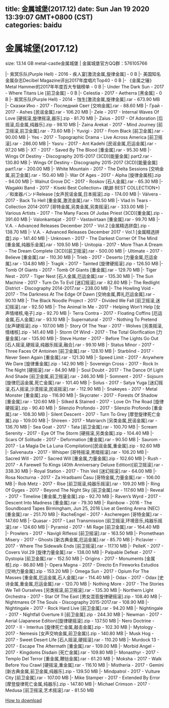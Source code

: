 
title: 金属城堡(2017.12)
date: Sun Jan 19 2020 13:39:07 GMT+0800 (CST)    
categories: baidu
---

# 金属城堡(2017.12)
size: 13.14 GB
 metal-castle金属城堡 | 金属城堡官方QQ群：576105766
 
|- 紫冥乐队(Purple Hell) - 2016 - 疾人宴[激流金属,旋律金属] - 0 B
|- 美国知名金属杂志Decibel Magazine评出2017年度唱片Top40 - 0 B
|- 《金属之锤》Metal Hammer的2017年年度百大专辑榜单 - 0 B
|- Under The Dark Sun - 2017 - Where Titans Lie [前卫金属] - 0 B
|- Celestia - 2017 - Aetherra [黑金属] - 0 B
|- 紫冥乐队(Purple Hell) - 2014 - 蚀生[激流金属,旋律金属].rar - 673.90 MB
|- Сказки Ино - 2017 - Последний Свет [交响金属].rar - 88.60 MB
|- Грай - 2017 - Ashes [民谣金属].rar - 106.20 MB
|- Zele - 2017 - Internal Waves Of Love [硬摇滚,旋律摇滚,器乐].zip - 81.70 MB
|- Zaius - 2017 - Of Adoration [后摇滚,后金属,纯器乐].zip - 98.10 MB
|- Zaina Arekat - 2017 - Mind Journey [前卫摇滚,前卫金属].rar - 73.60 MB
|- Yuvigi - 2017 - From Black [前卫金属].rar - 90.00 MB
|- Yes - 2017 - Topographic Drama - Live Across America [前卫摇滚].rar - 286.00 MB
|- Yasru - 2017 - Ant Kadehi [民谣金属,厄运金属].rar - 97.20 MB
|- XT - 2017 - Saved By The Blood [重金属].rar - 95.30 MB
|- Wings Of Destiny - Discography 2015-2017 (3CD)[能量金属] part2.rar - 130.80 MB
|- Wings Of Destiny - Discography 2015-2017 (3CD)[能量金属] part1.rar - 200.00 MB
|- White Mountain - 2017 - The Delta Sessions [交响金属,前卫金属].rar - 150.40 MB
|- War Of Ages - 2017 - Alpha [旋律金属核].zip - 94.00 MB
|- Walnut Grove DC - 2017 - Roskov [石人金属].rar - 65.30 MB
|- Wagakki Band - 2017 - Kiseki Best Collection+ (軌跡 BEST COLLECTION+)／和楽器バンドRelease [女声民谣金属,日本摇滚].zip - 174.00 MB
|- Válvera - 2017 - Back To Hell [重金属,激流金属].rar - 110.50 MB
|- Vlad In Tears - Collection 2014-2017 [哥特金属,另类金属,另类摇滚].rar - 333.00 MB
|- Various Artists - 2017 - The Many Faces Of Judas Priest (3CD)[重金属].zip - 391.60 MB
|- Valonkantajat - 2017 - Vastavirtaan [重金属].rar - 99.70 MB
|- V.A. - Advanced Releases December 2017 - Vol.2 [金属精选拼盘].zip - 138.70 MB
|- V.A. - Advanced Releases December 2017 - Vol.1 [金属精选拼盘].zip - 141.40 MB
|- Unknown - 2017 - The Darkest Corner Of The Mind [重金属,纯器乐金属].rar - 109.50 MB
|- Unitopia - 2017 - More Than A Dream - The Dream Complete (3CD)[前卫摇滚].rar - 500.00 MB
|- Ultimate - 2017 - Believe [重金属].rar - 110.30 MB
|- Trieb - 2017 - Deserto [力量金属,厄运金属].rar - 134.80 MB
|- Tragik - 2017 - Tainted [旋律硬摇滚].zip - 126.50 MB
|- Tomb Of Giants - 2017 - Tomb Of Giants [重金属].rar - 129.70 MB
|- Tiger Nest - 2017 - Tiger Nest [石人金属,厄运金属].rar - 135.30 MB
|- The Sun Machine - 2017 - Turn On To Evil [迷幻摇滚].rar - 82.60 MB
|- The Redlight District - Discography 2014-2017.rar - 238.00 MB
|- The Howling Void - 2017 - The Darkness At The Edge Of Dawn [交响金属,葬礼厄运金属].rar - 90.10 MB
|- The Black Noodle Project - 2017 - Divided We Fall [前卫摇滚,迷幻摇滚].rar - 92.50 MB
|- The Animal In Me - 2017 - Helping Won’t Help [女声情绪核,电子].zip - 92.70 MB
|- Terra Contra - 2017 - Floating Coffins [厄运金属,石人金属].rar - 93.10 MB
|- Supernatural - 2017 - Nothing To Pretend [女声硬摇滚].zip - 107.00 MB
|- Story Of The Year - 2017 - Wolves [另类摇滚,情绪核].zip - 141.40 MB
|- Storm Of Wind - 2017 - The Total Glorification [力量金属].rar - 135.90 MB
|- Steve Hunter - 2017 - Before The Lights Go Out [石人摇滚,硬摇滚,纯器乐摇滚,融合].rar - 99.10 MB
|- Status Minor - 2017 - Three Faces Of Antoinen [前卫金属].rar - 128.10 MB
|- Starblind - 2017 - Never Seen Again [重金属].rar - 121.30 MB
|- Speed Limit - 2017 - Anywhere We Dare [旋律重金属].zip - 142.90 MB
|- Sovereign Cross - 2017 - Rock In The Night [硬摇滚].rar - 84.90 MB
|- Soul Doubt - 2017 - The Dance Of Light And Shade [前卫金属,前卫摇滚].rar - 246.30 MB
|- Somnent - 2017 - Sojourn [旋律厄运金属,死亡金属].rar - 101.40 MB
|- Solus - 2017 - Satya Yuga [迷幻摇滚,石人摇滚,沙漠摇滚,民谣摇滚].rar - 112.90 MB
|- Snakeyes - 2017 - Metal Monster [重金属].zip - 116.90 MB
|- Skycrater - 2017 - Forests Of Shadow [重金属].rar - 120.60 MB
|- Silked & Stained - 2017 - Love On The Road [旋律硬摇滚].zip - 90.40 MB
|- Silenzio Profondo - 2017 - Silenzio Profondo [重金属].rar - 108.30 MB
|- Silent Descent - 2017 - Turn To Grey [摩登旋律死亡金属].zip - 109.00 MB
|- Shireen - 2017 - Matriarch [另类金属,民谣金属].rar - 136.70 MB
|- Sea Goat - 2017 - Tata [前卫金属].rar - 100.70 MB
|- Scream Serenity - 2017 - Eye Of The Storm [硬摇滚,另类金属].zip - 104.40 MB
|- Scars Of Solitude - 2017 - Deformation [重金属].rar - 90.50 MB
|- Saurom - 2017 - La Magia De La Luna (Compilation)[民谣金属,重金属].zip - 92.60 MB
|- Salvenauta - 2017 - Whisper [哥特摇滚,黑暗摇滚].rar - 106.20 MB
|- Sacred Will - 2017 - Sacred Will [重金属,力量金属].zip - 102.60 MB
|- Rush - 2017 - A Farewell To Kings (40th Anniversary Deluxe Edition)[前卫摇滚].rar - 338.30 MB
|- Royal Station - 2017 - Thin Veil [迷幻摇滚].rar - 64.00 MB
|- Rosa Nocturna - 2017 - Za Hradbami Času [哥特金属,力量金属].rar - 106.00 MB
|- Rob Metz - 2017 - Rise [前卫摇滚,纯器乐摇滚].rar - 109.20 MB
|- Ring Of Gyges - 2017 - Beyond The Night Sky [前卫金属].rar - 117.60 MB
|- Reveal - 2017 - Timeline [重金属,力量金属].zip - 92.70 MB
|- Raven’s Wyrd - 2017 - Descent Into Madness [重金属].rar - 79.30 MB
|- Rainbow - 2016 - The Soundboard Tapes Birmingham, Jun 25, 2016 Live at Genting Arena (NEC)[重金属].rar - 251.70 MB
|- RacheEngel - 2017 - Ascheregen [哥特金属].rar - 147.60 MB
|- Quasar - 2017 - Last Transmission [前卫摇滚,环境音乐,纯器乐摇滚].rar - 124.60 MB
|- Pyramid - 2017 - Mi Rage [前卫金属].rar - 164.40 MB
|- Prowlers - 2017 - Navigli Riflessi [前卫摇滚].rar - 163.50 MB
|- Promethean Misery - 2017 - Ghosts [新古典金属,厄运金属].rar - 85.70 MB
|- Piclavier - 2017 - Where The Sidewalk Ends [前卫摇滚].rar - 117.10 MB
|- PelleK - 2017 - Covers Vol.29 [旋律力量金属].rar - 138.00 MB
|- Palpable Defeat - 2017 - Dystopia [前卫金属].rar - 152.50 MB
|- Origins - 2017 - Monuments [金属核].zip - 86.80 MB
|- Opera Magna - 2017 - Directo En Fireworks Estudios [交响力量金属].zip - 153.20 MB
|- Omega Sun - 2017 - Opium For The Masses [重金属,厄运金属,石人金属].rar - 114.40 MB
|- Odax - 2017 - Odax [史诗金属,重金属,厄运金属].rar - 120.70 MB
|- Nothing More - 2017 - The Stories We Tell Ourselves [另类摇滚,前卫摇滚].rar - 135.30 MB
|- Northern Light Orchestra - 2017 - Star Of The East [男女混音旋律硬摇滚].zip - 108.40 MB
|- Nightmares Of The Souls - Discography 2015-2017.rar - 108.90 MB
|- Nightingale - 2017 - Rock Hard Live [前卫金属].rar - 94.20 MB
|- Nightingale - 2017 - Nightfall Overture II [前卫金属].zip - 244.30 MB
|- Newman - 2017 - Aerial (Japanese Edition)[旋律硬摇滚].zip - 137.50 MB
|- Nero Doctrine - 2017 - II - Interitus [旋律死亡金属,敲击金属].zip - 102.30 MB
|- Mytology - 2017 - Nemesis [女声交响金属,前卫金属)].zip - 140.80 MB
|- Musk Hog - 2017 - Sweet Desert Life [石人摇滚,硬摇滚].rar - 110.20 MB
|- Murdock 13 - 2017 - Escape The Aftermath [重金属].rar - 109.00 MB
|- Morbid Angel - 2017 - Kingdoms Disdain [死亡金属].rar - 109.80 MB
|- Monasthyr - 2017 - Templo Del Terror [重金属,鞭挞金属].rar - 61.20 MB
|- Moksha - 2017 - Walk Before You Crawl [硬摇滚,重金属].rar - 116.10 MB
|- Mistheria - 2017 - Gemini [新古典金属,前卫金属,纯器乐].zip - 139.50 MB
|- Mindpatrol - 2017 - Vulture City [前卫金属].rar - 107.00 MB
|- Mike Stamper - 2017 - Extended By Error [摩登旋律死亡金属,纯器乐].zip - 147.80 MB
|- Michael Crimson - 2017 - Medusa [前卫摇滚,艺术摇滚].rar - 81.50 MB

[How to download](https://bpcam.bemobtrk.com/go/2ceec3aa-1ca2-46d6-b9ff-aaa5c184517c?jno=2683)